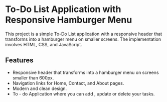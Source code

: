 # To-Do List Application with Responsive Hamburger Menu

This project is a simple To-Do List application with a responsive header that transforms into a hamburger menu on smaller screens. The implementation involves HTML, CSS, and JavaScript.

## Features

- Responsive header that transforms into a hamburger menu on screens smaller than 600px.
- Navigation links for Home, Contact, and About pages.
- Modern and clean design.
- To - do Application where you can add , update or delete your tasks.

  
